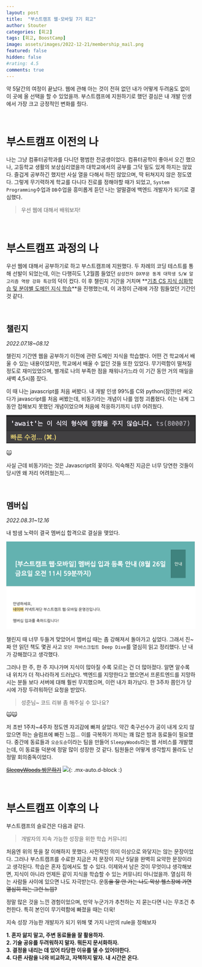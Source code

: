 ```yaml
---
layout: post
title:  "부스트캠프 웹·모바일 7기 회고"
author: Stouter
categories: [회고]
tags: [회고, BoostCamp]
image: assets/images/2022-12-21/membership_mail.png
featured: false
hidden: false
#rating: 4.5
comments: true
---
```


약 5달간의 여정이 끝났다. 웹에 관해 아는 것이 전혀 없던 내가 어떻게 두려움도 없이 이 곳에 올 선택을 할 수 있었을까. 부스트캠프에 지원하기로 했던 결심은 내 개발 인생에서 가장 크고 긍정적인 변화를 줬다.

<br>

# 부스트캠프 이전의 나

나는 그냥 컴퓨터공학과를 다니던 평범한 전공생이었다. 컴퓨터공학이 좋아서 오긴 했으나, 고등학교 생활의 보상심리였을까 대학교에서의 공부를 그닥 밀도 있게 하지는 않았다. 즐겁게 공부하긴 했지만 사실 열을 다해서 하진 않았으며, 딱 뒤쳐지지 않은 정도였다. 그렇게 무기력하게 학교를 다니다 진로를 정해야할 때가 되었고, `System Programming`수업과 `DB`수업을 흥미롭게 듣던 나는 얼떨결에 백엔드 개발자가 되기로 결심했다.

> 우선 웹에 대해서 배워보자!

<br>

# 부스트캠프 과정의 나

우선 웹에 대해서 공부하기로 하고 부스트캠프에 지원했다. 두 차례의 코딩 테스트를 통해 선발이 되었는데, 이는 다행히도 1,2월쯤 들었던 `삼성전자 DX부문 동계 대학생 S/W 알고리즘 역량 강화 특강`의 덕이 컸다. 이 후 챌린지 기간을 거치며 **<u>기초 CS 지식 심화학습 및 분야별 도메인 지식 학습</u>**을 진행했는데, 이 과정이 근래에 가장 힘들었던 기간인 것 같다.

<br>

## 챌린지

_2022.07.18~08.12_

챌린지 기간엔 웹을 공부하기 이전에 관련 도메인 지식을 학습했다. 어떤 건 학교에서 배울 수 있는 내용이었지만, 학교에서 배울 수 없던 것들 또한 있었다. 무기력함이 떨쳐질 정도로 재미있었으며, 별개로 나의 부족한 점을 채워나가느라 이 기간 동안 거의 매일을 새벽 4,5시쯤 잤다.

이 때 나는 javascript를 처음 써봤다. 내 개발 인생 99%를 C와 python(잠깐)만 써오다가 javascript를 처음 써봤는데, 비동기라는 개념이 나를 엄청 괴롭혔다. 이는 내게 그동안 접해보지 못했던 개념이었으며 처음에 적응하기까지 너무 어려웠다.

![await.png](../assets/images/2022-12-21/await.png)

🙀

사실 근데 비동기라는 것은 Javascript의 꽃이다. 익숙해진 지금은 너무 당연한 것들이 당시엔 왜 저리 어려웠는지….

<br>

## 멤버십

_2022.08.31~12.16_

내 밤샘 노력이 결국 멤버십 합격으로 결실을 맺었다.

![membership_mail](../assets/images//2022-12-21/membership_mail.png)

챌린지 때 너무 두들겨 맞았어서 멤버십 때는 좀 강해져서 돌아가고 싶었다. 그래서 진~짜 안 읽던 책도 몇권 사고 `모던 자바스크립트 Deep Dive`를 열심히 읽고 정리했다. 난 내가 강해졌다고 생각했다.

그러나 한 주, 한 주 지나가며 지식이 많아질 수록 모르는 건 더 많아졌다. 알면 알수록 내 위치가 더 적나라하게 드러났다. 백엔드를 지망한다고 했으면서 프론트엔드를 지망하시는 분들 보다 서버에 대해 훨씬 무지했으며, 이런 내가 화가났다. 한 3주차 쯤인가 당시에 가장 두려워하던 요청을 받았다.

> 성준님~ 코드 리뷰 좀 해주실 수 있나요?

🙀🙀

저 초반 1주차~4주차 정도엔 자괴감에 빠져 살았다. 약간 축구선수가 공이 내게 오지 않았으면 하는 슬럼프에 빠진 느낌… 이를 극복하기 까지는 꽤 많은 밤과 동료들이 필요했다. 중간에 동료들과 `오순도순`이라는 팀을 만들어 `SleepyWoods`라는 웹 서비스를 개발했는데, 이 동료들 덕분에 정말 많이 성장한 것 같다. 팀원들은 어떻게 생각할지 몰라도 난 정말 회의중독이었다.

<a href="https://sleepywoods.kr/" target="_blank">~~SleepyWoods 방문하기~~</a>
<img src="https://user-images.githubusercontent.com/97016022/209360047-a8ad308e-dd48-4c64-ba09-084107e442bb.JPG" width=200 />{: .mx-auto.d-block :}

<br>

# 부스트캠프 이후의 나

부스트캠프의 슬로건은 다음과 같다.

> 개발자의 지속 가능한 성장을 위한 학습 커뮤니티

처음엔 위의 뜻을 잘 이해하지 못했다. 사전적인 의미 이상으로 와닿지는 않는 문장이었다. 그러나 부스트캠프를 수료한 지금은 저 문장이 지난 5달을 완벽히 요약한 문장이라고 생각된다. 학습은 혼자 집에서도 할 수 있다. 이제와서 남은 것이 무엇이냐 생각해보면, 지식이 아니라 언제든 같이 지식을 학습할 수 있는 커뮤니티 아니었을까. 열심히 하는 사람들 사이에 있으면 나도 자극받는다. ~~운동을 잘 안 가는 나도 막상 헬스장에 가면 열심히 하는 그런 느낌?~~

정말 많은 것을 느낀 경험이었으며, 만약 누군가가 추천하는 지 묻는다면 나는 무조건 추천한다. 특히 본인이 무기력함에 빠졌을 때는 더욱!

지속 성장 가능한 개발자가 되기 위해 몇 가지 나만의 rule을 정해보자

**1. 혼자 앓지 말고, 주변 동료들을 잘 활용하자.**<br>
**2. 기술 공유를 두려워하지 말자. 뭐든지 문서화하자.**<br>
**3. 결정을 내리는 데 있어 타당한 이유를 댈 수 있어야한다.**<br>
**4. 다른 사람을 나와 비교하고, 자책하지 말자. 내 시간은 온다.**<br>
